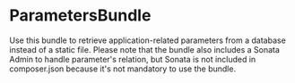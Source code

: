 # ParametersBundle
Use this bundle to retrieve application-related parameters from a database instead of a static file.
Please note that the bundle also includes a Sonata Admin to handle parameter's relation,
but Sonata is not included in composer.json because it's not mandatory to use the bundle.